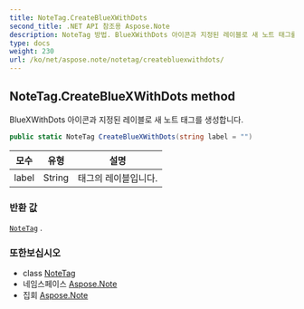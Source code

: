```yaml
---
title: NoteTag.CreateBlueXWithDots
second_title: .NET API 참조용 Aspose.Note
description: NoteTag 방법. BlueXWithDots 아이콘과 지정된 레이블로 새 노트 태그를 생성합니다.
type: docs
weight: 230
url: /ko/net/aspose.note/notetag/createbluexwithdots/
---
```

## NoteTag.CreateBlueXWithDots method

BlueXWithDots 아이콘과 지정된 레이블로 새 노트 태그를 생성합니다.

```csharp
public static NoteTag CreateBlueXWithDots(string label = "")
```

| 모수 | 유형 | 설명 |
| --- | --- | --- |
| label | String | 태그의 레이블입니다. |

### 반환 값

[`NoteTag`](../) .

### 또한보십시오

* class [NoteTag](../)
* 네임스페이스 [Aspose.Note](../../notetag/)
* 집회 [Aspose.Note](../../../)


